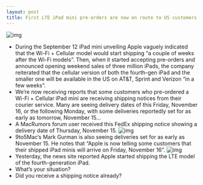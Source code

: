 ```yaml
---
layout: post
title: First LTE iPad mini pre-orders are now en route to US customers
---
```

![img](http://media.idownloadblog.com/wp-content/uploads/2012/10/ipad-mini-lte-carriers.jpg)
* During the September 12 iPad mini unveiling Apple vaguely indicated that the Wi-Fi + Cellular model would start shipping “a couple of weeks after the Wi-Fi models”. Then, when it started accepting pre-orders and announced opening weekend sales of three million iPads, the company reiterated that the cellular version of both the fourth-gen iPad and the smaller one will be available in the US on AT&T, Sprint and Verizon “in a few weeks”.
* We’re now receiving reports that some customers who pre-ordered a Wi-Fi + Cellular iPad mini are receiving shipping notices from their courier service. Many are seeing delivery dates of this Friday, November 16, or the following Monday, with some deliveries reportedly set for as early as tomorrow, November 15…
* A MacRumors forum user received this FedEx shipping notice showing a delivery date of Thursday, November 15.
![img](http://media.idownloadblog.com/wp-content/uploads/2012/11/iPad-mini-LTE-shipping-notice-MacRumors.jpg)
* 9to5Mac‘s Mark Gurman is also seeing deliveries set for as early as November 15. He notes that “Apple is now telling some customers that their shipped iPad minis will arrive on Friday, November 16”.
![img](http://media.idownloadblog.com/wp-content/uploads/2012/11/iPad-mini-LTE-shipping-notice-9to5Mac.png)
* Yesterday, the news site reported Apple started shipping the LTE model of the fourth-generation iPad.
* What’s your situation?
* Did you receive a shipping notice already?

